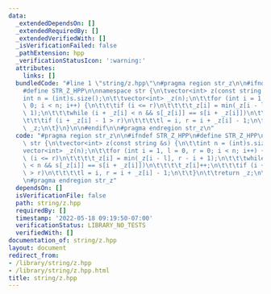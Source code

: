 ```yaml
---
data:
  _extendedDependsOn: []
  _extendedRequiredBy: []
  _extendedVerifiedWith: []
  _isVerificationFailed: false
  _pathExtension: hpp
  _verificationStatusIcon: ':warning:'
  attributes:
    links: []
  bundledCode: "#line 1 \"string/z.hpp\"\n#pragma region str_z\n\n#ifndef STR_Z_HPP\n\
    #define STR_Z_HPP\n\nnamespace str {\n\tvector<int> z(const string &s) {\n\t\t\
    int n = (int)s.size();\n\t\tvector<int> _z(n);\n\t\tfor (int i = 1, l = 0, r =\
    \ 0; i < n; i++) {\n\t\t\tif (i <= r)\n\t\t\t\t_z[i] = min(_z[i - l], r - i +\
    \ 1);\n\t\t\twhile (i + _z[i] < n && s[_z[i]] == s[i + _z[i]])\n\t\t\t\t_z[i]++;\n\
    \t\t\tif (i + _z[i] - 1 > r)\n\t\t\t\tl = i, r = i + _z[i] - 1;\n\t\t}\n\t\treturn\
    \ _z;\n\t}\n}\n\n#endif\n\n#pragma endregion str_z\n"
  code: "#pragma region str_z\n\n#ifndef STR_Z_HPP\n#define STR_Z_HPP\n\nnamespace\
    \ str {\n\tvector<int> z(const string &s) {\n\t\tint n = (int)s.size();\n\t\t\
    vector<int> _z(n);\n\t\tfor (int i = 1, l = 0, r = 0; i < n; i++) {\n\t\t\tif\
    \ (i <= r)\n\t\t\t\t_z[i] = min(_z[i - l], r - i + 1);\n\t\t\twhile (i + _z[i]\
    \ < n && s[_z[i]] == s[i + _z[i]])\n\t\t\t\t_z[i]++;\n\t\t\tif (i + _z[i] - 1\
    \ > r)\n\t\t\t\tl = i, r = i + _z[i] - 1;\n\t\t}\n\t\treturn _z;\n\t}\n}\n\n#endif\n\
    \n#pragma endregion str_z"
  dependsOn: []
  isVerificationFile: false
  path: string/z.hpp
  requiredBy: []
  timestamp: '2022-05-18 09:19:50-07:00'
  verificationStatus: LIBRARY_NO_TESTS
  verifiedWith: []
documentation_of: string/z.hpp
layout: document
redirect_from:
- /library/string/z.hpp
- /library/string/z.hpp.html
title: string/z.hpp
---
```

